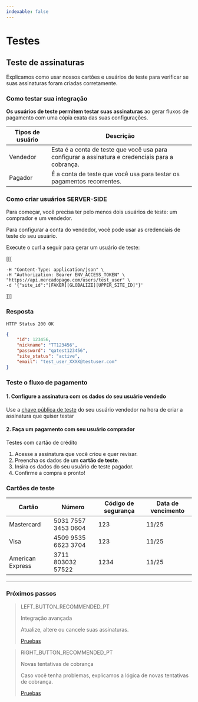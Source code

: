 ```yaml
---
indexable: false
---
```


# Testes   

## Teste de assinaturas

Explicamos como usar nossos cartões e usuários de teste para verificar se suas assinaturas foram criadas corretamente.

### Como testar sua integração

**Os usuários de teste permitem testar suas assinaturas** ao gerar fluxos de pagamento com uma cópia exata das suas configurações.

Tipos de usuário |   Descrição  
------------ 	 |	--------    
Vendedor       |  Esta é a conta de teste que você usa para configurar a assinatura e credenciais para a cobrança.
Pagador        |  É a conta de teste que você usa para testar os pagamentos recorrentes.  

### Como criar usuários SERVER-SIDE

Para começar, você precisa ter pelo menos dois usuários de teste: um comprador e um vendedor.

Para configurar a conta do vendedor, você pode usar as credenciais de teste do seu usuário. 

Execute o curl a seguir para gerar um usuário de teste:


[[[
```curl curl -X POST \
-H "Content-Type: application/json" \
-H "Authorization: Bearer ENV_ACCESS_TOKEN" \
"https://api.mercadopago.com/users/test_user" \
-d '{"site_id":"[FAKER][GLOBALIZE][UPPER_SITE_ID]"}'
```
]]]

### Resposta
`HTTP Status 200 OK`
```json
{
    "id": 123456,
    "nickname": "TT123456",
    "password": "qatest123456",
    "site_status": "active",
    "email": "test_user_XXXX@testuser.com"
}
```

### Teste o fluxo de pagamento

#### 1. Configure a assinatura com os dados do seu usuário vendedo

Use a <a href="https://www.mercadopago[FAKER][URL][DOMAIN]/daccount/credentials" target="_blank">chave pública de teste</a> do seu usuário vendedor na hora de criar a assinatura que quiser testar

#### 2. Faça um pagamento com seu usuário comprador

Testes com cartão de crédito

1. Acesse a assinatura que você criou e quer revisar.
1. Preencha os dados de um **cartão de teste**.
1. Insira os dados do seu usuário de teste pagador.
1. Confirme a compra e pronto!

### Cartões de teste

Cartão |   Número  | Código de segurança   |   Data de vencimento
------------ 	 |	--------    |	--------    |	--------
Mastercard       |  5031 7557 3453 0604 |   123 | 11/25            
Visa             |  4509 9535 6623 3704 |   123 | 11/25   
American Express |  3711 803032 57522   |   1234| 11/25   

------------
### Próximos passos

> LEFT_BUTTON_RECOMMENDED_PT
>
> Integração avançada
>
> Atualize, altere ou cancele suas assinaturas.
>
> [Pruebas](http://www.mercadopago[FAKER][URL][DOMAIN]/developers/es/guides/online-payments/subscriptions/advanced-integration/)

> RIGHT_BUTTON_RECOMMENDED_PT
>
> Novas tentativas de cobrança
>
> Caso você tenha problemas, explicamos a lógica de novas tentativas de cobrança. 
>
> [Pruebas](http://www.mercadopago[FAKER][URL][DOMAIN]/developers/es/guides/online-payments/subscriptions/payment-retry/)